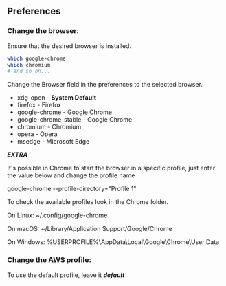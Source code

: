 ## Preferences

### Change the browser:

Ensure that the desired browser is installed.
```BASH 
which google-chrome
which chromium
# and so on...
```
Change the Browser field in the preferences to the selected browser.
- xdg-open - **System Default**
- firefox - Firefox
- google-chrome - Google Chrome
- google-chrome-stable - Google Chrome
- chromium - Chromium
- opera - Opera
- msedge - Microsoft Edge


***EXTRA***

It's possible in Chrome to start the browser in a specific profile, just enter the value below and change the profile name

google-chrome --profile-directory="Profile 1"

To check the available profiles look in the Chrome folder.

On Linux: ~/.config/google-chrome

On macOS: ~/Library/Application Support/Google/Chrome

On Windows: %USERPROFILE%\AppData\Local\Google\Chrome\User Data

### Change the AWS profile:

To use the default profile, leave it ***default***